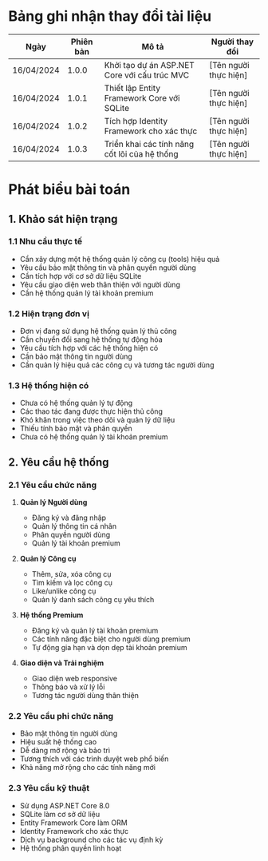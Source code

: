 # Bảng ghi nhận thay đổi tài liệu

| Ngày | Phiên bản | Mô tả | Người thay đổi |
|------|-----------|-------|----------------|
| 16/04/2024 | 1.0.0 | Khởi tạo dự án ASP.NET Core với cấu trúc MVC | [Tên người thực hiện] |
| 16/04/2024 | 1.0.1 | Thiết lập Entity Framework Core với SQLite | [Tên người thực hiện] |
| 16/04/2024 | 1.0.2 | Tích hợp Identity Framework cho xác thực | [Tên người thực hiện] |
| 16/04/2024 | 1.0.3 | Triển khai các tính năng cốt lõi của hệ thống | [Tên người thực hiện] |

# Phát biểu bài toán

## 1. Khảo sát hiện trạng

### 1.1 Nhu cầu thực tế
- Cần xây dựng một hệ thống quản lý công cụ (tools) hiệu quả
- Yêu cầu bảo mật thông tin và phân quyền người dùng
- Cần tích hợp với cơ sở dữ liệu SQLite
- Yêu cầu giao diện web thân thiện với người dùng
- Cần hệ thống quản lý tài khoản premium

### 1.2 Hiện trạng đơn vị
- Đơn vị đang sử dụng hệ thống quản lý thủ công
- Cần chuyển đổi sang hệ thống tự động hóa
- Yêu cầu tích hợp với các hệ thống hiện có
- Cần bảo mật thông tin người dùng
- Cần quản lý hiệu quả các công cụ và tương tác người dùng

### 1.3 Hệ thống hiện có
- Chưa có hệ thống quản lý tự động
- Các thao tác đang được thực hiện thủ công
- Khó khăn trong việc theo dõi và quản lý dữ liệu
- Thiếu tính bảo mật và phân quyền
- Chưa có hệ thống quản lý tài khoản premium

## 2. Yêu cầu hệ thống

### 2.1 Yêu cầu chức năng
1. **Quản lý Người dùng**
   - Đăng ký và đăng nhập
   - Quản lý thông tin cá nhân
   - Phân quyền người dùng
   - Quản lý tài khoản premium

2. **Quản lý Công cụ**
   - Thêm, sửa, xóa công cụ
   - Tìm kiếm và lọc công cụ
   - Like/unlike công cụ
   - Quản lý danh sách công cụ yêu thích

3. **Hệ thống Premium**
   - Đăng ký và quản lý tài khoản premium
   - Các tính năng đặc biệt cho người dùng premium
   - Tự động gia hạn và dọn dẹp tài khoản premium

4. **Giao diện và Trải nghiệm**
   - Giao diện web responsive
   - Thông báo và xử lý lỗi
   - Tương tác người dùng thân thiện

### 2.2 Yêu cầu phi chức năng
- Bảo mật thông tin người dùng
- Hiệu suất hệ thống cao
- Dễ dàng mở rộng và bảo trì
- Tương thích với các trình duyệt web phổ biến
- Khả năng mở rộng cho các tính năng mới

### 2.3 Yêu cầu kỹ thuật
- Sử dụng ASP.NET Core 8.0
- SQLite làm cơ sở dữ liệu
- Entity Framework Core làm ORM
- Identity Framework cho xác thực
- Dịch vụ background cho các tác vụ định kỳ
- Hệ thống phân quyền linh hoạt 